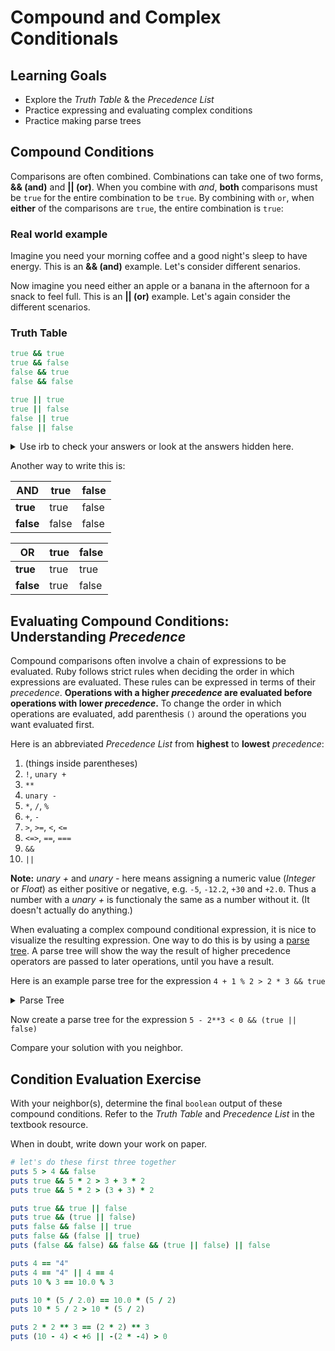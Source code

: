 # Compound and Complex Conditionals
## Learning Goals
- Explore the _Truth Table_ & the _Precedence List_
- Practice expressing and evaluating complex conditions
- Practice making parse trees

## Compound Conditions
Comparisons are often combined. Combinations can take one of two forms, __&& (and)__ and __|| (or)__. When you combine with _and_, __both__ comparisons must be `true` for the entire combination to be `true`. By combining with `or`, when __either__ of the comparisons are `true`, the entire combination is `true`:

### Real world example

Imagine you need your morning coffee and a good night's sleep to have energy. This is an __&& (and)__ example. Let's consider different senarios. 

Now imagine you need either an apple or a banana in the afternoon for a snack to feel full. This is an __|| (or)__ example. Let's again consider the different scenarios.

### Truth Table
```ruby
true && true   
true && false  
false && true  
false && false 

true || true   
true || false  
false || true  
false || false 
```

<details>
<summary>
Use irb to check your answers or look at the answers hidden here.
</summary>

```ruby
true && true   # => true and true is true
true && false  # => true and false is false
false && true  # => false and true is false
false && false # => false and false is false

true || true   # => true or true is true
true || false  # => true or false is true
false || true  # => false or true is true
false || false # => false or false is false
```
</details>

Another way to write this is:

| **AND**    | **true**  | **false** |
|-------|-------|-------|
| **true**  | true  | false |
| **false** | false | false |

| **OR**    | **true**  | **false** |
|-------|-------|-------|
| **true**  | true  | true |
| **false** | true | false |

## Evaluating Compound Conditions: Understanding _Precedence_
Compound comparisons often involve a chain of expressions to be evaluated. Ruby follows strict rules when deciding the order in which expressions are evaluated. These rules can be expressed in terms of their _precedence_. __Operations with a higher _precedence_ are evaluated before operations with lower _precedence_.__ To change the order in which operations are evaluated, add parenthesis `()` around the operations you want evaluated first.

Here is an abbreviated _Precedence List_ from __highest__ to __lowest__ _precedence_:

1. (things inside parentheses)
1. `!`, `unary +`
1. `**`
1. `unary -`
1. `*`, `/`, `%`
1. `+`, `-`
1. `>`, `>=`, `<`, `<=`
1. `<=>`, `==`, `===`
1. `&&`
1. `||`

__Note:__ _unary +_ and _unary -_ here means assigning a numeric value (_Integer_ or _Float_) as either positive or negative, e.g. `-5`, `-12.2`, `+30` and `+2.0`. Thus a number with a _unary +_ is functionaly the same as a number without it. (It doesn't actually do anything.)

When evaluating a complex compound conditional expression, it is nice to visualize the resulting expression. One way to do this is by using a [parse tree](https://en.wikibooks.org/wiki/Introduction_to_Programming_Languages/Precedence_and_Associativity). A parse tree will show the way the result of higher precedence operators are passed to later operations, until you have a result.

Here is an example parse tree for the expression `4 + 1 % 2 > 2 * 3 && true`

  <details>
  <summary>
	Parse Tree
    </summary>
  <img src="images/condition-parse-tree.png" alt="condition-parse-tree">
  </details>

  Now create a parse tree for the expression `5 - 2**3 < 0 && (true || false)`

  Compare your solution with you neighbor.


## Condition Evaluation Exercise
With your neighbor(s), determine the final `boolean` output of these compound conditions. Refer to the _Truth Table_ and _Precedence List_ in the textbook resource.

When in doubt, write down your work on paper.

```ruby
# let's do these first three together
puts 5 > 4 && false
puts true && 5 * 2 > 3 + 3 * 2
puts true && 5 * 2 > (3 + 3) * 2

puts true && true || false
puts true && (true || false)
puts false && false || true
puts false && (false || true)
puts (false && false) && false && (true || false) || false

puts 4 == "4"
puts 4 == "4" || 4 == 4
puts 10 % 3 == 10.0 % 3

puts 10 * (5 / 2.0) == 10.0 * (5 / 2)
puts 10 * 5 / 2 > 10 * (5 / 2)

puts 2 * 2 ** 3 == (2 * 2) ** 3
puts (10 - 4) < +6 || -(2 * -4) > 0
```
